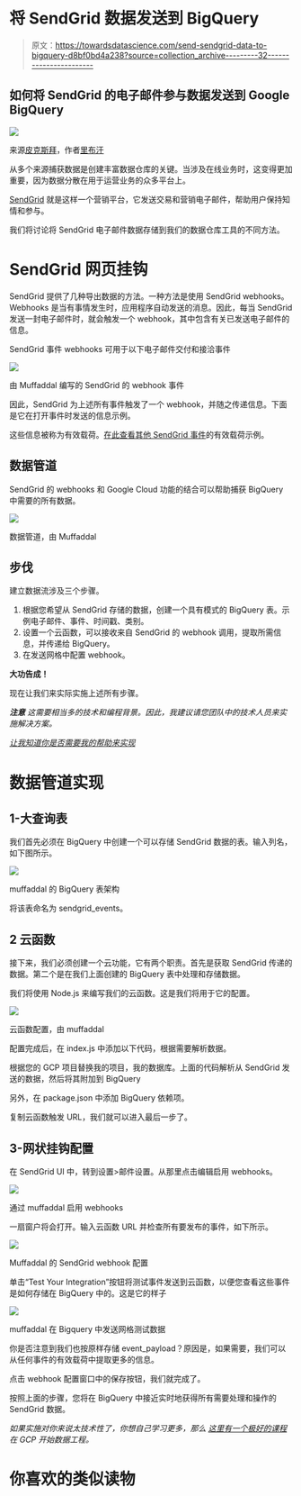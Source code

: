 # 将 SendGrid 数据发送到 BigQuery

> 原文：<https://towardsdatascience.com/send-sendgrid-data-to-bigquery-d8bf0bd4a238?source=collection_archive---------32----------------------->

## 如何将 SendGrid 的电子邮件参与数据发送到 Google BigQuery

![](img/a7b4902db68fc7a30d53c35c320c7b45.png)

来源[皮克斯拜](https://pixabay.com/illustrations/email-newsletter-marketing-online-3249062/)，作者[里布汗](https://pixabay.com/users/ribkhan-380399/)

从多个来源捕获数据是创建丰富数据仓库的关键。当涉及在线业务时，这变得更加重要，因为数据分散在用于运营业务的众多平台上。

[SendGrid](https://sendgrid.com/) 就是这样一个营销平台，它发送交易和营销电子邮件，帮助用户保持知情和参与。

我们将讨论将 SendGrid 电子邮件数据存储到我们的数据仓库工具的不同方法。

# SendGrid 网页挂钩

SendGrid 提供了几种导出数据的方法。一种方法是使用 SendGrid webhooks。Webhooks 是当有事情发生时，应用程序自动发送的消息。因此，每当 SendGrid 发送一封电子邮件时，就会触发一个 webhook，其中包含有关已发送电子邮件的信息。

SendGrid 事件 webhooks 可用于以下电子邮件交付和接洽事件

![](img/6e906ef2fc3e19b2151cdd87ad2bc610.png)

由 Muffaddal 编写的 SendGrid 的 webhook 事件

因此，SendGrid 为上述所有事件触发了一个 webhook，并随之传递信息。下面是它在打开事件时发送的信息示例。

这些信息被称为有效载荷。[在此查看其他 SendGrid 事件](https://sendgrid.com/docs/for-developers/tracking-events/event/)的有效载荷示例。

## 数据管道

SendGrid 的 webhooks 和 Google Cloud 功能的结合可以帮助捕获 BigQuery 中需要的所有数据。

![](img/b9a1ed7b616d5481c14080079c3f8a2b.png)

数据管道，由 Muffaddal

## 步伐

建立数据流涉及三个步骤。

1.  根据您希望从 SendGrid 存储的数据，创建一个具有模式的 BigQuery 表。示例电子邮件、事件、时间戳、类别。
2.  设置一个云函数，可以接收来自 SendGrid 的 webhook 调用，提取所需信息，并传递给 BigQuery。
3.  在发送网格中配置 webhook。

**大功告成！**

现在让我们来实际实施上述所有步骤。

***注意*** *这需要相当多的技术和编程背景。因此，我建议请您团队中的技术人员来实施解决方案。*

[*让我知道你是否需要我的帮助来实现*](http://bit.ly/3rLwbo2)

# 数据管道实现

## 1-大查询表

我们首先必须在 BigQuery 中创建一个可以存储 SendGrid 数据的表。输入列名，如下图所示。

![](img/d1110a00492b33f56a1b101c694534d5.png)

muffaddal 的 BigQuery 表架构

将该表命名为 sendgrid_events。

## 2 云函数

接下来，我们必须创建一个云功能，它有两个职责。首先是获取 SendGrid 传递的数据。第二个是在我们上面创建的 BigQuery 表中处理和存储数据。

我们将使用 Node.js 来编写我们的云函数。这是我们将用于它的配置。

![](img/468958036d5a0489b212f9ca865d0a33.png)

云函数配置，由 muffaddal

配置完成后，在 index.js 中添加以下代码，根据需要解析数据。

根据您的 GCP 项目替换我的项目，我的数据库。上面的代码解析从 SendGrid 发送的数据，然后将其附加到 BigQuery

另外，在 package.json 中添加 BigQuery 依赖项。

复制云函数触发 URL，我们就可以进入最后一步了。

## 3-网状挂钩配置

在 SendGrid UI 中，转到设置>邮件设置。从那里点击编辑启用 webhooks。

![](img/8fe14689986b9c64cf9762ff6cc2359d.png)

通过 muffaddal 启用 webhooks

一扇窗户将会打开。输入云函数 URL 并检查所有要发布的事件，如下所示。

![](img/07907c4069283b2655e3a8c7552ee0c9.png)

Muffaddal 的 SendGrid webhook 配置

单击“Test Your Integration”按钮将测试事件发送到云函数，以便您查看这些事件是如何存储在 BigQuery 中的。这是它的样子

![](img/105a068920750eb3d7e2664dc94ff1bc.png)

muffaddal 在 Bigquery 中发送网格测试数据

你是否注意到我们也按原样存储 event_payload？原因是，如果需要，我们可以从任何事件的有效载荷中提取更多的信息。

点击 webhook 配置窗口中的保存按钮，我们就完成了。

按照上面的步骤，您将在 BigQuery 中接近实时地获得所有需要处理和操作的 SendGrid 数据。

*如果实施对你来说太技术性了，你想自己学习更多，那么* [*这里有一个极好的课程*](https://bit.ly/2X4kefM) *在 GCP 开始数据工程。*

# 你喜欢的类似读物

</send-cloud-sql-data-to-bigquery-2603489a4330>  </send-google-analytics-hit-level-data-to-bigquery-5093e2db481b>  </chaining-multiple-sql-queries-in-bigquery-8498d8885da5> 